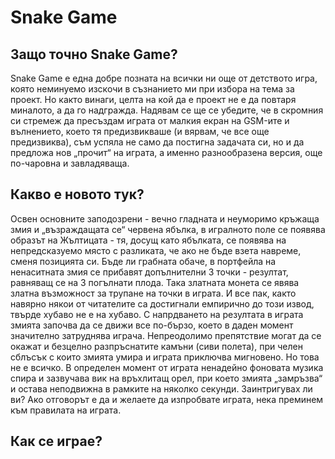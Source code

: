 # Snake Game

## Защо точно Snake Game?
  Snake Game е една добре позната на всички ни още от детството игра, която неминуемо изскочи в съзнанието ми при избора на тема за проект. Но както винаги, целта на кой да е проект не е да повтаря миналото, а да го надгражда. Надявам се ще се убедите, че в скромния си стремеж да пресъздам играта от малкия екран на GSM-ите и вълнението, което тя предизвикваше (и вярвам, че все още предизвиква), съм успяла не само да постигна задачата си, но и да предложа нов „прочит“ на играта, а именно разнообразена версия, още по-чаровна и завладяваща. 

## Какво е новото тук?
  Освен основните заподозрени - вечно гладната и неуморимо кръжаща змия и „възраждащата се“ червена ябълка, в игралното поле се появява образът на Жълтицата - тя, досущ като ябълката, се появява на непредсказуемо място с разликата, че ако не бъде взета навреме, сменя позицията си. Бъде ли грабната обаче, в портфейла на ненаситната змия се прибавят допълнителни 3 точки - резултат, равняващ се на 3 погълнати плода. Така златната монета се явява златна възможност за трупане на точки в играта. И все пак, както навярно някои от читателите са достигнали емпирично до този извод, твърде хубаво не е на хубаво. С напрдването на резултата в играта змията започва да се движи все по-бързо, което в даден момент значително затруднява играча. Непреодолимо препятствие могат да се окажат и безцелно разпръснатите камъни (сиви полета), при челен сблъсък с които змията умира и играта приключва мигновено. Но това не е всичко. В определен момент от играта ненадейно фоновата музика спира и зазвучава вик на връхлитащ орел, при което змията „замръзва“ и остава неподвижна в рамките на няколко секунди.
  Заинтригувах ли ви? Ако отговорът е да и желаете да изпробвате играта, нека преминем към правилата на играта.
  
## Как се играе?

